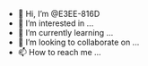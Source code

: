 - 👋 Hi, I’m @E3EE-816D
- 👀 I’m interested in ...
- 🌱 I’m currently learning ...
- 💞️ I’m looking to collaborate on ...
- 📫 How to reach me ...

<!---
E3EE-816D/E3EE-816D is a ✨ special ✨ repository because its `README.md` (this file) appears on your GitHub profile.
You can click the Preview link to take a look at your changes.
--->
